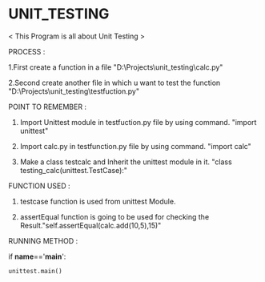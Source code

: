 # UNIT_TESTING
< This Program is all about Unit Testing >

PROCESS :

1.First create a function in a file  "D:\Projects\unit_testing\calc.py"

2.Second create another file in which u want to test the function  "D:\Projects\unit_testing\testfuction.py"

POINT TO REMEMBER :

1. Import Unittest module in testfuction.py file by using command.  "import unittest"

2. Import calc.py in testfunction.py file  by using command.   "import calc"

3. Make a class testcalc and Inherit the unittest module in it.   "class testing_calc(unittest.TestCase):"

FUNCTION USED :

1. testcase function is used from unittest Module.

2. assertEqual function is going to be used for checking the Result."self.assertEqual(calc.add(10,5),15)"

RUNNING METHOD :

if __name__=='__main__':

    unittest.main()
